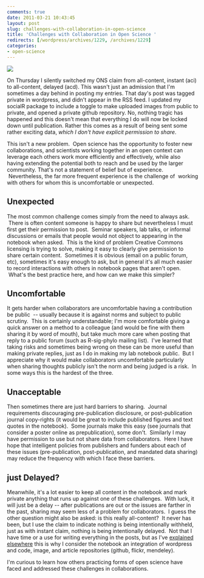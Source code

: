 ```yaml
---
comments: true
date: 2011-03-21 10:43:45
layout: post
slug: challenges-with-collaboration-in-open-science
title: 'Challenges with Collaboration in Open Science '
redirects: [/wordpress/archives/1229, /archives/1229]
categories:
- open-science
---
```


![](http://onsclaims.wikispaces.com/file/view/ons-acd2.png/61358142/ons-acd2.png) 

On Thursday I silently switched my ONS claim from all-content, instant (aci) to all-content, delayed (acd).  This wasn't just an admission that I'm sometimes a day behind in posting my entries. That day's post was tagged private in wordpress, and didn't appear in the RSS feed.  I updated my socialR package to include a toggle to make uploaded images from public to private, and opened a private github repository.  No, nothing tragic has happened and this doesn't mean that everything I do will now be locked down until publication.  Rather this comes as a result of being sent some rather exciting data, _which I don't have explicit permission to share_.

This isn't a new problem.  Open science has the opportunity to foster new collaborations, and scientists working together in an open context can leverage each others work more efficiently and effectively, while also having extending the potential both to reach and be used by the larger community. That's not a statement of belief but of experience.  Nevertheless, the far more frequent experience is the challenge of  working with others for whom this is uncomfortable or unexpected.


## Unexpected


The most common challenge comes simply from the need to always ask.  There is often content someone is happy to share but nevertheless I must first get their permission to post.  Seminar speakers, lab talks, or informal discussions or emails that people would not object to appearing in the notebook when asked.  This is the kind of problem Creative Commons licensing is trying to solve, making it easy to clearly give permission to share certain content.  Sometimes it is obvious (email on a public forum, etc), sometimes it's easy enough to ask, but in general it's all much easier to record interactions with others in notebook pages that aren't open.  What's the best practice here, and how can we make this simpler?


## Uncomfortable


It gets harder when collaborators are uncomfortable having a contribution be public  -- usually because it is against norms and subject to public scrutiny.  This is certainly understandable; I'm more comfortable giving a quick answer on a method to a colleague (and would be fine with them sharing it by word of mouth), but take much more care when posting that reply to a public forum (such as R-sig-phylo mailing list).  I've learned that taking risks and sometimes being wrong on these can be more useful than making private replies, just as I do in making my lab notebook public.  But I appreciate why it would make collaborators uncomfortable particularly when sharing thoughts publicly isn't the norm and being judged is a risk.  In some ways this is the hardest of the three.

## Unacceptable

Then sometimes there are just hard barriers to sharing.  Journal requirements discouraging pre-publication disclosure, or post-publication journal copy-rights (it would be great to include published figures and text quotes in the notebook).  Some journals make this easy (see journals that consider a poster online as prepublication), some don't.  Similarly I may have permission to use but not share data from collaborators.  Here I have hope that intelligent policies from publishers and funders about each of these issues (pre-publication, post-publication, and mandated data sharing) may reduce the frequency with which I face these barriers.


## just Delayed?


Meanwhile, it's a lot easier to keep all content in the notebook and mark private anything that runs up against one of these challenges.  With luck, it will just be a delay -- after publications are out or the issues are farther in the past, sharing may seem less of a problem for collaborators.  I guess the other question might also be asked: is this really all-content?  It never has been, but I use the claim to indicate nothing is being intentionally withheld, just as with instant claim, nothing is being intentionally delayed.  Not that I have time or a use for writing everything in the posts, but as I've [explained elsewhere](http://www.carlboettiger.info/archives/211) this is why I consider the notebook an integration of wordpress and code, image, and article repositories (github, flickr, mendeley).



I'm curious to learn how others practicing forms of open science have faced and addressed these challenges in collaborations.
